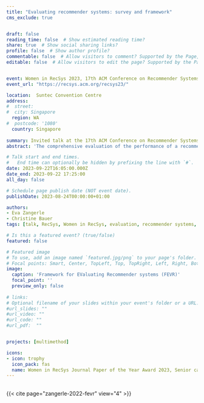 ```yaml
---
title: "Evaluating recommender systems: survey and framework"
cms_exclude: true


draft: false
reading_time: false  # Show estimated reading time?
share: true  # Show social sharing links?
profile: false  # Show author profile?
commentable: false  # Allow visitors to comment? Supported by the Page, Post, and Docs content types.
editable: false  # Allow visitors to edit the page? Supported by the Page, Post, and Docs content types.


event: Women in RecSys 2023, 17th ACM Conference on Recommender Systems (RecSys 2023)
event_url: "https://recsys.acm.org/recsys23/"

location:  Suntec Convention Centre
address:
#  street: 
#  city: Singapore
  region: WA
#  postcode: '1080'
  country: Singapore
  
summary: Invited talk at the 17th ACM Conference on Recommender Systems (RecSys 2023) as awardee of the Women in RecSys Journal Paper of the Year Award 2023, Senior category.
abstract: 'The comprehensive evaluation of the performance of a recommender system is a complex endeavor: many facets need to be considered in configuring an adequate and effective evaluation setting. Such facets include, for instance, defining the specific goals of the evaluation, choosing an evaluation method, underlying data, and suitable evaluation metrics. In this paper, we consolidate and systematically organize this dispersed knowledge on recommender systems evaluation. We introduce the “Framework for EValuating Recommender systems” (FEVR) that we derive from the discourse on recommender systems evaluation. In FEVR, we categorize the evaluation space of recommender systems evaluation. We postulate that the comprehensive evaluation of a recommender system frequently requires considering multiple facets and perspectives in the evaluation. The FEVR framework provides a structured foundation to adopt adequate evaluation configurations that encompass this required multi-facettedness and provides the basis to advance in the field. We outline and discuss the challenges of a comprehensive evaluation of recommender systems, and provide an outlook on what we need to embrace and do to move forward as a research community.'

# Talk start and end times.
#   End time can optionally be hidden by prefixing the line with `#`.
date: 2023-09-22T16:05:00.000Z
date_end: 2023-09-22 17:25:00
all_day: false

# Schedule page publish date (NOT event date).
publishDate: 2023-08-24T00:00:00+01:00

authors:
- Eva Zangerle
- Christine Bauer
tags: [talk, RecSys, Women in RecSys, evaluation, recommender systems, FEVR, survey, multimethod, framework]

# Is this a featured event? (true/false)
featured: false

# Featured image
# To use, add an image named `featured.jpg/png` to your page's folder.
# Focal points: Smart, Center, TopLeft, Top, TopRight, Left, Right, BottomLeft, Bottom, BottomRight.
image:
  caption: 'Framework for EValuating Recommender systems (FEVR)'
  focal_point: ''
  preview_only: false
  
# links:
# Optional filename of your slides within your event's folder or a URL.
#url_slides: ""
#url_video: ""
#url_code: ""
#url_pdf:  ""


projects: [multimethod]

icons:
- icon: trophy
  icon_pack: fas
  name: Women in RecSys Journal Paper of the Year Award 2023, Senior category
---
```



<br>
{{< cite  page="zangerle-2022-fevr" view="4" >}}

